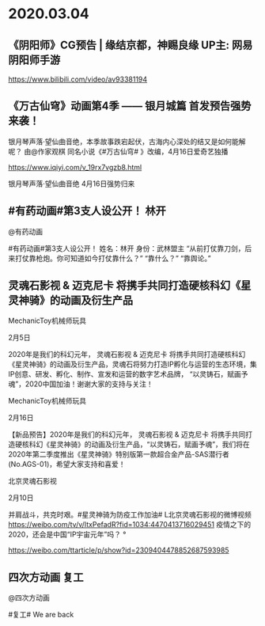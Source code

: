 # 2020.03.04


## 《阴阳师》CG预告 | 缘结京都，神赐良缘 UP主: 网易阴阳师手游

https://www.bilibili.com/video/av93381194


## 《万古仙穹》动画第4季 —— 银月城篇 首发预告强势来袭！

银月琴声落·望仙曲音绝，本季故事跌宕起伏，古海内心深处的结又是如何能解呢？
由@作家观棋 同名小说《#万古仙穹# 》改编，4月16日爱奇艺独播

https://www.iqiyi.com/v_19rx7vgzb8.html

银月琴声落·望仙曲音绝
4月16日强势归来   

 
## #有药动画#第3支人设公开！ 林开

@有药动画 

#有药动画#第3支人设公开！
姓名：林开
身份：武林盟主
“从前打仗靠刀剑，后来打仗靠枪炮。你可知道如今打仗靠什么？”
“靠什么？”
“靠舆论。”
‍
## 灵魂石影视 & 迈克尼卡 将携手共同打造硬核科幻《星灵神骑》的动画及衍生产品

MechanicToy机械师玩具

2月5日 

2020年是我们的科幻元年， 灵魂石影视 & 迈克尼卡 将携手共同打造硬核科幻《星灵神骑》的动画及衍生产品，灵魂石将努力打造IP孵化与运营的生态环境，集IP创意、研发、孵化、制作、宣发和运营的数字艺术品牌， “以灵铸石，赋画予魂”，2020中国加油！谢谢大家的支持与关注！ 



MechanicToy机械师玩具 

2月16日 

【新品预告】2020年是我们的科幻元年， 灵魂石影视 & 迈克尼卡 将携手共同打造硬核科幻《星灵神骑》的动画及衍生产品，“以灵铸石，赋画予魂”，我们将在2020年第二季度推出《星灵神骑》特别版第一款超合金产品-SAS潜行者(No.AGS-01)，希望大家支持和喜爱！

北京灵魂石影视 

2月10日   

并肩战斗，共克时艰。#星灵神骑为防疫工作加油#  L北京灵魂石影视的微博视频  https://weibo.com/tv/v/ItxPefadR?fid=1034:4470413716029451
 疫情之下的2020，还会是中国“IP宇宙元年”吗？ °

https://weibo.com/ttarticle/p/show?id=2309404478852687593985
## 四次方动画    复工

@四次方动画   

#复工# We are back


